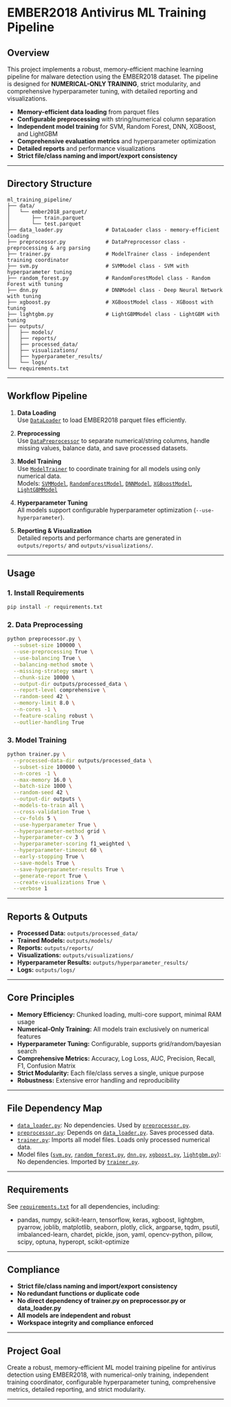 # EMBER2018 Antivirus ML Training Pipeline

## Overview

This project implements a robust, memory-efficient machine learning pipeline for malware detection using the EMBER2018 dataset. The pipeline is designed for **NUMERICAL-ONLY TRAINING**, strict modularity, and comprehensive hyperparameter tuning, with detailed reporting and visualizations.

- **Memory-efficient data loading** from parquet files
- **Configurable preprocessing** with string/numerical column separation
- **Independent model training** for SVM, Random Forest, DNN, XGBoost, and LightGBM
- **Comprehensive evaluation metrics** and hyperparameter optimization
- **Detailed reports** and performance visualizations
- **Strict file/class naming and import/export consistency**

---

## Directory Structure

```
ml_training_pipeline/
├── data/
│   └── ember2018_parquet/
│       ├── train.parquet
│       └── test.parquet
├── data_loader.py              # DataLoader class - memory-efficient loading
├── preprocessor.py             # DataPreprocessor class - preprocessing & arg parsing
├── trainer.py                  # ModelTrainer class - independent training coordinator
├── svm.py                      # SVMModel class - SVM with hyperparameter tuning
├── random_forest.py            # RandomForestModel class - Random Forest with tuning
├── dnn.py                      # DNNModel class - Deep Neural Network with tuning
├── xgboost.py                  # XGBoostModel class - XGBoost with tuning
├── lightgbm.py                 # LightGBMModel class - LightGBM with tuning
├── outputs/
│   ├── models/
│   ├── reports/
│   ├── processed_data/
│   ├── visualizations/
│   ├── hyperparameter_results/
│   └── logs/
└── requirements.txt
```

---

## Workflow Pipeline

1. **Data Loading**  
   Use [`DataLoader`](data_loader.py) to load EMBER2018 parquet files efficiently.

2. **Preprocessing**  
   Use [`DataPreprocessor`](preprocessor.py) to separate numerical/string columns, handle missing values, balance data, and save processed datasets.

3. **Model Training**  
   Use [`ModelTrainer`](trainer.py) to coordinate training for all models using only numerical data.  
   Models: [`SVMModel`](svm.py), [`RandomForestModel`](random_forest.py), [`DNNModel`](dnn.py), [`XGBoostModel`](xgboost.py), [`LightGBMModel`](lightgbm.py)

4. **Hyperparameter Tuning**  
   All models support configurable hyperparameter optimization (`--use-hyperparameter`).

5. **Reporting & Visualization**  
   Detailed reports and performance charts are generated in `outputs/reports/` and `outputs/visualizations/`.

---

## Usage

### 1. Install Requirements

```sh
pip install -r requirements.txt
```

### 2. Data Preprocessing

```sh
python preprocessor.py \
  --subset-size 100000 \
  --use-preprocessing True \
  --use-balancing True \
  --balancing-method smote \
  --missing-strategy smart \
  --chunk-size 10000 \
  --output-dir outputs/processed_data \
  --report-level comprehensive \
  --random-seed 42 \
  --memory-limit 8.0 \
  --n-cores -1 \
  --feature-scaling robust \
  --outlier-handling True
```

### 3. Model Training

```sh
python trainer.py \
  --processed-data-dir outputs/processed_data \
  --subset-size 100000 \
  --n-cores -1 \
  --max-memory 16.0 \
  --batch-size 1000 \
  --random-seed 42 \
  --output-dir outputs \
  --models-to-train all \
  --cross-validation True \
  --cv-folds 5 \
  --use-hyperparameter True \
  --hyperparameter-method grid \
  --hyperparameter-cv 3 \
  --hyperparameter-scoring f1_weighted \
  --hyperparameter-timeout 60 \
  --early-stopping True \
  --save-models True \
  --save-hyperparameter-results True \
  --generate-report True \
  --create-visualizations True \
  --verbose 1
```

---

## Reports & Outputs

- **Processed Data:** `outputs/processed_data/`
- **Trained Models:** `outputs/models/`
- **Reports:** `outputs/reports/`
- **Visualizations:** `outputs/visualizations/`
- **Hyperparameter Results:** `outputs/hyperparameter_results/`
- **Logs:** `outputs/logs/`

---

## Core Principles

- **Memory Efficiency:** Chunked loading, multi-core support, minimal RAM usage
- **Numerical-Only Training:** All models train exclusively on numerical features
- **Hyperparameter Tuning:** Configurable, supports grid/random/bayesian search
- **Comprehensive Metrics:** Accuracy, Log Loss, AUC, Precision, Recall, F1, Confusion Matrix
- **Strict Modularity:** Each file/class serves a single, unique purpose
- **Robustness:** Extensive error handling and reproducibility

---

## File Dependency Map

- [`data_loader.py`](data_loader.py): No dependencies. Used by [`preprocessor.py`](preprocessor.py).
- [`preprocessor.py`](preprocessor.py): Depends on [`data_loader.py`](data_loader.py). Saves processed data.
- [`trainer.py`](trainer.py): Imports all model files. Loads only processed numerical data.
- Model files ([`svm.py`](svm.py), [`random_forest.py`](random_forest.py), [`dnn.py`](dnn.py), [`xgboost.py`](xgboost.py), [`lightgbm.py`](lightgbm.py)): No dependencies. Imported by [`trainer.py`](trainer.py).

---

## Requirements

See [`requirements.txt`](requirements.txt) for all dependencies, including:
- pandas, numpy, scikit-learn, tensorflow, keras, xgboost, lightgbm, pyarrow, joblib, matplotlib, seaborn, plotly, click, argparse, tqdm, psutil, imbalanced-learn, chardet, pickle, json, yaml, opencv-python, pillow, scipy, optuna, hyperopt, scikit-optimize

---

## Compliance

- **Strict file/class naming and import/export consistency**
- **No redundant functions or duplicate code**
- **No direct dependency of trainer.py on preprocessor.py or data_loader.py**
- **All models are independent and robust**
- **Workspace integrity and compliance enforced**

---

## Project Goal

Create a robust, memory-efficient ML model training pipeline for antivirus detection using EMBER2018, with numerical-only training, independent training coordinator, configurable hyperparameter tuning, comprehensive metrics, detailed reporting, and strict modularity.

---
